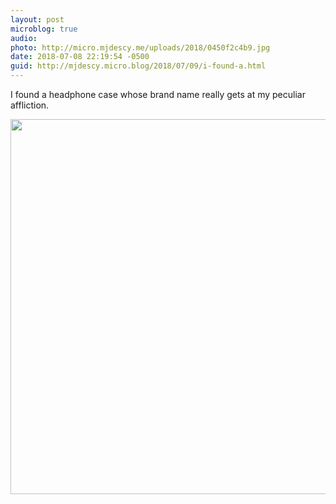 ```yaml
---
layout: post
microblog: true
audio: 
photo: http://micro.mjdescy.me/uploads/2018/0450f2c4b9.jpg
date: 2018-07-08 22:19:54 -0500
guid: http://mjdescy.micro.blog/2018/07/09/i-found-a.html
---
```

I found a headphone case whose brand name really gets at my peculiar affliction.

<img src="http://micro.mjdescy.me/uploads/2018/0450f2c4b9.jpg" width="600" height="600" />
